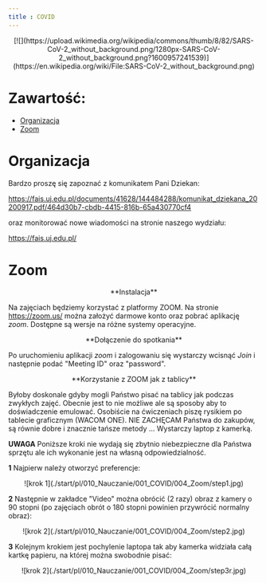 ```yaml
---
title : COVID
---
```


<center>
[![](https://upload.wikimedia.org/wikipedia/commons/thumb/8/82/SARS-CoV-2_without_background.png/1280px-SARS-CoV-2_without_background.png?1600957241539)](https://en.wikipedia.org/wiki/File:SARS-CoV-2_without_background.png)
</center>



# Zawartość:

* [Organizacja](#organizacja)
* [Zoom](#zoom)



# Organizacja

Bardzo proszę się zapoznać z komunikatem Pani Dziekan:

<https://fais.uj.edu.pl/documents/41628/144484288/komunikat_dziekana_20200917.pdf/464d30b7-cbdb-4415-816b-65a430770cf4>

oraz monitorować nowe wiadomości na stronie naszego wydziału:

<https://fais.uj.edu.pl/>


# Zoom

<center>
**Instalacja**
</center>

Na zajęciach będziemy korzystać z platformy ZOOM. 
Na stronie <https://zoom.us/>
można założyć darmowe konto oraz pobrać aplikację *zoom*. Dostępne
są wersje na różne systemy operacyjne.

<center>
**Dołączenie do spotkania**
</center>

Po uruchomieniu aplikacji *zoom* i zalogowaniu się
wystarczy wcisnąć *Join* i następnie podać "Meeting ID"
oraz "password". 

<center>
**Korzystanie z ZOOM jak z tablicy**
</center>

Byłoby doskonale gdyby mogli Państwo pisać na tablicy jak podczas
zwykłych zajęć. Obecnie jest to nie możliwe ale są sposoby aby to
doświadczenie emulować.
Osobiście na ćwiczeniach piszę rysikiem po tablecie graficznym (WACOM ONE). 
NIE ZACHĘCAM Państwa do zakupów, są równie dobre i znacznie tańsze metody ...
Wystarczy laptop z kamerką.

**UWAGA** Poniższe kroki nie wydają się zbytnio niebezpieczne
dla Państwa sprzętu ale ich wykonanie jest na własną odpowiedzialność.

**1** Najpierw należy otworzyć preferencje:

<center>
![krok 1](./start/pl/010_Nauczanie/001_COVID/004_Zoom/step1.jpg)
</center>

**2** Następnie w zakładce "Video" można obrócić (2 razy) obraz z kamery
o $90$ stopni (po zajęciach obrót o $180$ stopni powinien przywrócić 
normalny obraz):

<center>
![krok 2](./start/pl/010_Nauczanie/001_COVID/004_Zoom/step2.jpg)
</center>

**3** Kolejnym krokiem jest pochylenie laptopa tak aby kamerka widziała całą kartkę papieru,
na której można swobodnie pisać:

<center>
![krok 2](./start/pl/010_Nauczanie/001_COVID/004_Zoom/step3r.jpg)
</center>





